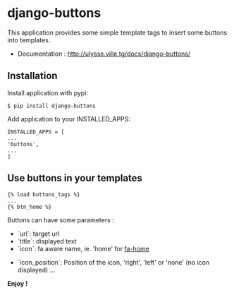 # django-buttons

This application provides some simple template tags to insert some
buttons into templates.

-   Documentation :
    [<http://ulysse.ville.tg/docs/django-buttons/>](http://ulysse.ville.tg/docs/django-buttons/)

## Installation


Install application with pypi:

``` {.sourceCode .sh}
$ pip install django-buttons
```

Add application to your INSTALLED\_APPS:

``` {.sourceCode .python}
INSTALLED_APPS = [
...
'buttons',
...
]
```

## Use buttons in your templates

``` {.sourceCode .html}
{% load buttons_tags %}
...
{% btn_home %}
```

Buttons can have some parameters :

-   \`url\`: target url
-   \`title\`: displayed text
-   \`icon\`: fa aware name, ie. 'home' for
    [fa-home](http://fontawesome.io/icon/home/)

+ \`icon\_position\`: Position of the icon, 'right', 'left' or 'none'
(no icon displayed) ...

**Enjoy !**

